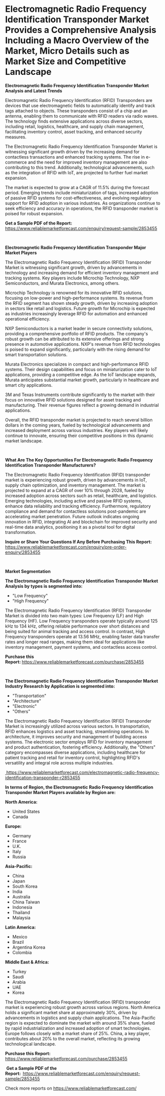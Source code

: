 <p><h1>Electromagnetic Radio Frequency Identification Transponder Market Provides a Comprehensive Analysis Including a Macro Overview of the Market, Micro Details such as Market Size and Competitive Landscape</h1></p><p><strong>Electromagnetic Radio Frequency Identification Transponder Market Analysis and Latest Trends</strong></p>
<p><p>Electromagnetic Radio Frequency Identification (RFID) Transponders are devices that use electromagnetic fields to automatically identify and track tags attached to objects. These transponders consist of a chip and an antenna, enabling them to communicate with RFID readers via radio waves. The technology finds extensive applications across diverse sectors, including retail, logistics, healthcare, and supply chain management, facilitating inventory control, asset tracking, and enhanced security measures.</p><p>The Electromagnetic Radio Frequency Identification Transponder Market is witnessing significant growth driven by the increasing demand for contactless transactions and enhanced tracking systems. The rise in e-commerce and the need for improved inventory management are also contributing to this trend. Additionally, technological advancements, such as the integration of RFID with IoT, are projected to further fuel market expansion.</p><p>The market is expected to grow at a CAGR of 11.5% during the forecast period. Emerging trends include miniaturization of tags, increased adoption of passive RFID systems for cost-effectiveness, and evolving regulatory support for RFID adoption in various industries. As organizations continue to seek efficiency and accuracy in operations, the RFID transponder market is poised for robust expansion.</p></p>
<p><strong>Get a Sample PDF of the Report:&nbsp;</strong> <a href="https://www.reliablemarketforecast.com/enquiry/request-sample/2853455?utm_campaign=3103&utm_medium=2&utm_source=Github&utm_content=ia&utm_term=12032025&utm_id=electromagnetic-radio-frequency-identification-transponder">https://www.reliablemarketforecast.com/enquiry/request-sample/2853455</a></p>
<p>&nbsp;</p>
<p><strong>Electromagnetic Radio Frequency Identification Transponder Major Market Players</strong></p>
<p><p>The Electromagnetic Radio Frequency Identification (RFID) Transponder Market is witnessing significant growth, driven by advancements in technology and increasing demand for efficient inventory management and tracking systems. Key players include Microchip Technology, NXP Semiconductors, and Murata Electronics, among others.</p><p>Microchip Technology is renowned for its innovative RFID solutions, focusing on low-power and high-performance systems. Its revenue from the RFID segment has shown steady growth, driven by increasing adoption in sectors like retail and logistics. Future growth for Microchip is expected as industries increasingly leverage RFID for automation and enhanced operational efficiency.</p><p>NXP Semiconductors is a market leader in secure connectivity solutions, providing a comprehensive portfolio of RFID products. The company's robust growth can be attributed to its extensive offerings and strong presence in automotive applications. NXP's revenue from RFID technologies is poised to expand significantly, particularly with the rising demand for smart transportation solutions.</p><p>Murata Electronics specializes in compact and high-performance RFID systems. Their design capabilities and focus on miniaturization cater to IoT applications, providing a competitive edge. As the IoT landscape expands, Murata anticipates substantial market growth, particularly in healthcare and smart city applications.</p><p>3M and Texas Instruments contribute significantly to the market with their focus on innovative RFID solutions designed for asset tracking and manufacturing. Their revenue figures reflect a growing demand in industrial applications.</p><p>Overall, the RFID transponder market is projected to reach several billion dollars in the coming years, fueled by technological advancements and increased deployment across various industries. Key players will likely continue to innovate, ensuring their competitive positions in this dynamic market landscape.</p></p>
<p>&nbsp;</p>
<p><strong>What Are The Key Opportunities For Electromagnetic Radio Frequency Identification Transponder Manufacturers?</strong></p>
<p><p>The Electromagnetic Radio Frequency Identification (RFID) transponder market is experiencing robust growth, driven by advancements in IoT, supply chain optimization, and inventory management. The market is projected to expand at a CAGR of over 10% through 2028, fueled by increased adoption across sectors such as retail, healthcare, and logistics. Emerging technologies, including active and passive RFID systems, enhance data reliability and tracking efficiency. Furthermore, regulatory compliance and demand for contactless solutions post-pandemic are accelerating market penetration. Future outlook indicates ongoing innovation in RFID, integrating AI and blockchain for improved security and real-time data analytics, positioning it as a pivotal tool for digital transformation.</p></p>
<p><strong>Inquire or Share Your Questions If Any Before Purchasing This Report:</strong> <a href="https://www.reliablemarketforecast.com/enquiry/pre-order-enquiry/2853455?utm_campaign=3103&utm_medium=2&utm_source=Github&utm_content=ia&utm_term=12032025&utm_id=electromagnetic-radio-frequency-identification-transponder">https://www.reliablemarketforecast.com/enquiry/pre-order-enquiry/2853455</a></p>
<p>&nbsp;</p>
<p><strong>Market Segmentation</strong></p>
<p><strong>The Electromagnetic Radio Frequency Identification Transponder Market Analysis by types is segmented into:</strong></p>
<p><ul><li>"Low Frequency"</li><li>"High Frequency"</li></ul></p>
<p><p>The Electromagnetic Radio Frequency Identification (RFID) Transponder Market is divided into two main types: Low Frequency (LF) and High Frequency (HF). Low Frequency transponders operate typically around 125 kHz to 134 kHz, offering reliable performance over short distances and being suited for animal tracking and access control. In contrast, High Frequency transponders operate at 13.56 MHz, enabling faster data transfer rates and longer read ranges, making them ideal for applications like inventory management, payment systems, and contactless access control.</p></p>
<p><strong>Purchase this Report:&nbsp;</strong><a href="https://www.reliablemarketforecast.com/purchase/2853455?utm_campaign=3103&utm_medium=2&utm_source=Github&utm_content=ia&utm_term=12032025&utm_id=electromagnetic-radio-frequency-identification-transponder">https://www.reliablemarketforecast.com/purchase/2853455</a></p>
<p>&nbsp;</p>
<p><strong>The Electromagnetic Radio Frequency Identification Transponder Market Industry Research by Application is segmented into:</strong></p>
<p><ul><li>"Transportation"</li><li>"Architecture"</li><li>"Electronic"</li><li>"Others"</li></ul></p>
<p><p>The Electromagnetic Radio Frequency Identification (RFID) Transponder Market is increasingly utilized across various sectors. In transportation, RFID enhances logistics and asset tracking, streamlining operations. In architecture, it improves security and management of building access systems. The electronic sector employs RFID for inventory management and product authentication, fostering efficiency. Additionally, the "Others" category encompasses diverse applications, including healthcare for patient tracking and retail for inventory control, highlighting RFID's versatility and integral role across multiple industries.</p></p>
<p><a href="https://www.reliablemarketforecast.com/electromagnetic-radio-frequency-identification-transponder-r2853455?utm_campaign=3103&utm_medium=2&utm_source=Github&utm_content=ia&utm_term=12032025&utm_id=electromagnetic-radio-frequency-identification-transponder">&nbsp;https://www.reliablemarketforecast.com/electromagnetic-radio-frequency-identification-transponder-r2853455</a></p>
<p><strong>In terms of Region, the Electromagnetic Radio Frequency Identification Transponder Market Players available by Region are:</strong></p>
<p>
    <p> <strong> North America: </strong>
        <ul>
            <li>United States</li>
            <li>Canada</li>
        </ul>
        </p> 
    <p> <strong> Europe: </strong>
        <ul>
            <li>Germany</li>
            <li>France</li>
            <li>U.K.</li>
            <li>Italy</li>
            <li>Russia</li>
        </ul>
        </p> 
    <p> <strong> Asia-Pacific: </strong>
        <ul>
            <li>China</li>
            <li>Japan</li>
            <li>South Korea</li>
            <li>India</li>
            <li>Australia</li>
            <li>China Taiwan</li>
            <li>Indonesia</li>
            <li>Thailand</li>
            <li>Malaysia</li>
        </ul>
        </p> 
    <p> <strong> Latin America: </strong>
        <ul>
            <li>Mexico</li>
            <li>Brazil</li>
            <li>Argentina Korea</li>
            <li>Colombia</li>
        </ul>
        </p> 
    <p> <strong> Middle East & Africa: </strong>
        <ul>
            <li>Turkey</li>
            <li>Saudi</li>
            <li>Arabia</li>
            <li>UAE</li>
            <li>Korea</li>
        </ul>
    </p>
    </p>
<p><p>The Electromagnetic Radio Frequency Identification (RFID) transponder market is experiencing robust growth across various regions. North America holds a significant market share at approximately 30%, driven by advancements in logistics and supply chain applications. The Asia-Pacific region is expected to dominate the market with around 35% share, fueled by rapid industrialization and increased adoption of smart technologies. Europe follows closely with a market share of 25%. China, a key player, contributes about 20% to the overall market, reflecting its growing technological landscape.</p></p>
<p><strong>Purchase this Report: </strong><a href="https://www.reliablemarketforecast.com/purchase/2853455?utm_campaign=3103&utm_medium=2&utm_source=Github&utm_content=ia&utm_term=12032025&utm_id=electromagnetic-radio-frequency-identification-transponder">https://www.reliablemarketforecast.com/purchase/2853455</a></p>
<p>&nbsp;<strong>Get a Sample PDF of the Report:&nbsp;&nbsp;</strong><a href="https://www.reliablemarketforecast.com/enquiry/request-sample/2853455?utm_campaign=3103&utm_medium=2&utm_source=Github&utm_content=ia&utm_term=12032025&utm_id=electromagnetic-radio-frequency-identification-transponder">https://www.reliablemarketforecast.com/enquiry/request-sample/2853455</a></p>
<p><strong></strong></p>
<p>Check more reports on <a href="https://www.reliablemarketforecast.com/?utm_campaign=3103&utm_medium=2&utm_source=Github&utm_content=ia&utm_term=12032025&utm_id=electromagnetic-radio-frequency-identification-transponder">https://www.reliablemarketforecast.com/</a></p>